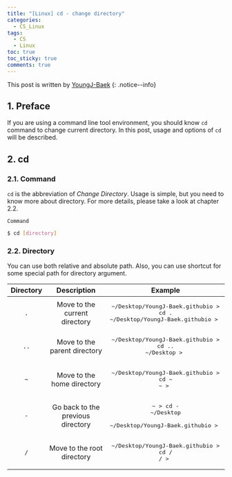```yaml
---
title: "[Linux] cd - change directory"
categories:
  - CS_Linux
tags:
  - CS
  - Linux
toc: true
toc_sticky: true
comments: true
---
```


This post is written by [YoungJ-Baek](https://github.com/YoungJ-Baek)
{: .notice--info}

## 1. Preface

If you are using a command line tool environment, you should know `cd` command to change current directory. In this post, usage and options of `cd` will be described.

## 2. cd

### 2.1. Command

`cd` is the abbreviation of _Change Directory_. Usage is simple, but you need to know more about directory. For more details, please take a look at chapter 2.2.

<div class="notice--primary" markdown="1">

`Command`

```bash
$ cd [directory]
```

</div>

### 2.2. Directory

You can use both relative and absolute path. Also, you can use shortcut for some special path for directory argument.

| Directory |            Description            |                                        Example                                        |
| :-------: | :-------------------------------: | :-----------------------------------------------------------------------------------: |
|    `.`    |   Move to the current directory   | <pre>~/Desktop/YoungJ-Baek.githubio > cd .<br>~/Desktop/YoungJ-Baek.githubio > </pre> |
|   `..`    |   Move to the parent directory    |           <pre>~/Desktop/YoungJ-Baek.githubio > cd ..<br>~/Desktop > </pre>           |
|    `~`    |    Move to the home directory     |               <pre>~/Desktop/YoungJ-Baek.githubio > cd ~<br>~ > </pre>                |
|    `-`    | Go back to the previous directory |        <pre>~ > cd -<br>~/Desktop <br>~/Desktop/YoungJ-Baek.githubio > </pre>         |
|    `/`    |    Move to the root directory     |               <pre>~/Desktop/YoungJ-Baek.githubio > cd /<br>/ > </pre>                |
